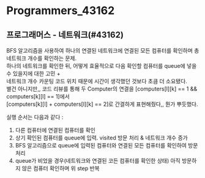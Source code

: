 # Programmers_43162
## 프로그래머스 - 네트워크(#43162)
BFS 알고리즘을 사용하여 하나의 연결된 네트워크에 연결된 모든 컴퓨터를 확인하며 총 네트워크 개수를 확인하는 문제.  
하나의 네트워크를 확인한 뒤, 어떻게 효율적으로 다음 확인할 컴퓨터를 queue에 넣을 수 있을지에 대한 고민 +   
네트워크 개수 카운팅 코드 위치 때문에 시간이 생각했던 것보다 초큼 더 소요됐다.  
별건 아니지만,, 코드 리뷰를 통해 두 Computer의 연결을 [computers[l][k] == 1 && computers[k][l] == 1]에서  
[computers[k][l] + computers[l][k] == 2]로 간결하게 표현해줬다,, 뭔가 뿌듯했다.

실행 순서는 다음과 같다 : 
1. 다른 컴퓨터에 연결된 컴퓨터를 확인  
2. 상기 확인된 컴퓨터를 queue에 입력. visited 방문 처리 & 네트워크 개수 증가
3. BFS 알고리즘으로 queue에 입력된 컴퓨터와 연결된 모든 컴퓨터를 확인하여 방문 처리
4. queue가 비었을 경우(네트워크와 연결된 코든 컴퓨터를 확인한 상태) 아직 방문하지 않은 컴퓨터 확인하며 위 step 반복

